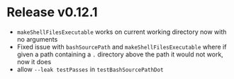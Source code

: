 # Release v0.12.1

- `makeShellFilesExecutable` works on current working directory now with no arguments
- Fixed issue with `bashSourcePath` and `makeShellFilesExecutable` where if given a path containing a `.` directory above the path it would not work, now it does
- allow `--leak testPasses` in `testBashSourcePathDot`
